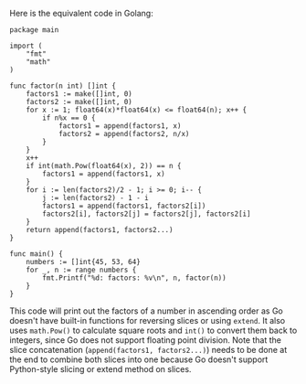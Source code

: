 Here is the equivalent code in Golang:

```golang
package main

import (
	"fmt"
	"math"
)

func factor(n int) []int {
	factors1 := make([]int, 0)
	factors2 := make([]int, 0)
	for x := 1; float64(x)*float64(x) <= float64(n); x++ {
		if n%x == 0 {
			factors1 = append(factors1, x)
			factors2 = append(factors2, n/x)
		}
	}
	x++
	if int(math.Pow(float64(x), 2)) == n {
		factors1 = append(factors1, x)
	}
	for i := len(factors2)/2 - 1; i >= 0; i-- {
		j := len(factors2) - 1 - i
		factors1 = append(factors1, factors2[i])
		factors2[i], factors2[j] = factors2[j], factors2[i]
	}
	return append(factors1, factors2...)
}

func main() {
	numbers := []int{45, 53, 64}
	for _, n := range numbers {
		fmt.Printf("%d: factors: %v\n", n, factor(n))
	}
}
```
This code will print out the factors of a number in ascending order as Go doesn't have built-in functions for reversing slices or using `extend`. It also uses `math.Pow()` to calculate square roots and `int()` to convert them back to integers, since Go does not support floating point division. Note that the slice concatenation (`append(factors1, factors2...)`) needs to be done at the end to combine both slices into one because Go doesn't support Python-style slicing or extend method on slices.
